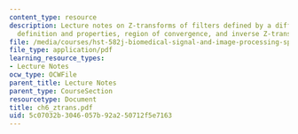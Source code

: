 ```yaml
---
content_type: resource
description: Lecture notes on Z-transforms of filters defined by a difference equation,
  definition and properties, region of convergence, and inverse Z-transforms.
file: /media/courses/hst-582j-biomedical-signal-and-image-processing-spring-2007/5c07032b3046057b92a250712f5e7163_ch6_ztrans.pdf
file_type: application/pdf
learning_resource_types:
- Lecture Notes
ocw_type: OCWFile
parent_title: Lecture Notes
parent_type: CourseSection
resourcetype: Document
title: ch6_ztrans.pdf
uid: 5c07032b-3046-057b-92a2-50712f5e7163
---
```


